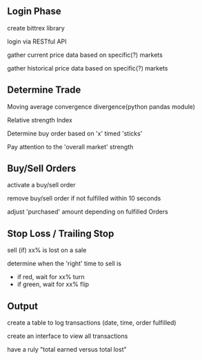 Login Phase
-----------------
create bittrex library

login via RESTful API

gather current price data based on specific(?) markets

gather historical price data based on specific(?) markets


Determine Trade
-----------------
Moving average convergence divergence(python pandas module)

Relative strength Index

Determine buy order based on 'x' timed 'sticks'

Pay attention to the 'overall market' strength


Buy/Sell Orders
-----------------
activate a buy/sell order

remove buy/sell order if not fulfilled within 10 seconds

adjust 'purchased' amount depending on fulfilled Orders


Stop Loss / Trailing Stop
-----------------
sell (if) xx% is lost on a sale

determine when the 'right' time to sell is
 - if red, wait for xx% turn
 - if green, wait for xx% flip


Output
-----------------
create a table to log transactions (date, time, order fulfilled)

create an interface to view all transactions

have a ruly "total earned versus total lost"
